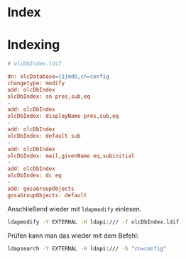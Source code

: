 # Index

# Indexing

```ini
# olcDbIndex.ldif

dn: olcDatabase={1}mdb,cn=config
changetype: modify
add: olcDbIndex
olcDbIndex: sn pres,sub,eq
- 
add: olcDbIndex
olcDbIndex: displayName pres,sub,eq
- 
add: olcDbIndex
olcDbIndex: default sub
-
add: olcDbIndex
olcDbIndex: mail,givenName eq,subinitial
-
add: olcDbIndex
olcDbIndex: dc eq
-
add: gosaGroupObjects
gosaGroupObjects: default
```

Anschließend wieder mit `ldapmodify` einlesen.

```bash
ldapmodify -Y EXTERNAL -H ldapi:/// -f olcDbIndex.ldif
```

Prüfen kann man das wieder mit dem Befehl:

```bash
ldapsearch -Y EXTERNAL -H ldapi:/// -b "cn=config"
```
